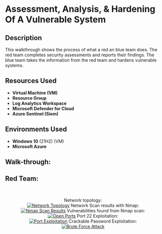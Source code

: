 <h1>Assessment, Analysis, & Hardening Of A Vulnerable System</h1>

<h2>Description</h2>
This walkthrough shows the process of what a red an blue team does. The red team completes security assessments and reports their findings. The blue team takes the information from the red team and hardens vulnerable systems.
<br />


<h2>Resources Used</h2>

- <b>Virtual Machine (VM)</b> 
- <b>Resource Group</b>
- <b>Log Analytics Workspace</b>
- <b>Microsoft Defender for Cloud</b>
- <b>Azure Sentinel (Siem)</b>

<h2>Environments Used </h2>

- <b>Windows 10</b> (21H2) (VM)
- <b>Microsoft Azure</b> 

<h2>Walk-through:</h2>
<h2>Red Team:</h2>
<br>
<p align="center">
Network topology:<br/>
<a href="https://imgur.com/bScCZjs"><img src="https://i.imgur.com/bScCZjs.png" title="Network Topology" /></a>
Network Scan results with Nmap:<br/>
<a href="https://imgur.com/p0rSoa1"><img src="https://i.imgur.com/p0rSoa1.png" title="Nmap Scan Results" /></a>
Vulnerabilities found from Nmap scan:<br/>
<a href="https://imgur.com/ky4Th0o"><img src="https://i.imgur.com/ky4Th0o.png" title="Open Ports" /></a>
Port 22 Exploitation:<br/>
<a href="https://imgur.com/GsRZHt7"><img src="https://i.imgur.com/GsRZHt7.png" title="Port Exploitation" /></a>
Crackable Password Exploitation:<br/>
<a href="https://imgur.com/gCj9om9"><img src="https://i.imgur.com/gCj9om9.png" title="Brute Force Attack" /></a>
